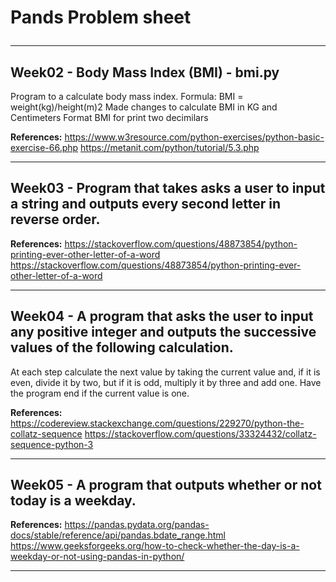 <H1> Pands Problem sheet 
<hr>
<h2>Week02  - Body Mass Index (BMI) - bmi.py </h2>
Program to a calculate body mass index. 
Formula: BMI = weight(kg)/height(m)2 
Made changes to calculate BMI in KG and Centimeters
Format BMI for print two decimilars 

**References:** 
<https://www.w3resource.com/python-exercises/python-basic-exercise-66.php>
<https://metanit.com/python/tutorial/5.3.php>
<hr>

<h2> Week03 -  Program that takes asks a user to input a string and outputs every second letter in reverse order. 
</h2>

**References:** 
<https://stackoverflow.com/questions/48873854/python-printing-ever-other-letter-of-a-word>
<https://stackoverflow.com/questions/48873854/python-printing-ever-other-letter-of-a-word> 
<hr> 

<h2>Week04 - A program that asks the user to input any positive integer and outputs the successive values of the following calculation.</h2>
At each step calculate the next value by taking the current value and, if it is even, divide it by two, but if it is odd, multiply it by three and add one.
Have the program end if the current value is one.

**References:** 
<https://codereview.stackexchange.com/questions/229270/python-the-collatz-sequence> 
<https://stackoverflow.com/questions/33324432/collatz-sequence-python-3>

<hr>

<h2>Week05 - A program that outputs whether or not today is a weekday.</h2>

**References:** 
<https://pandas.pydata.org/pandas-docs/stable/reference/api/pandas.bdate_range.html> 
<https://www.geeksforgeeks.org/how-to-check-whether-the-day-is-a-weekday-or-not-using-pandas-in-python/>

<hr> 

